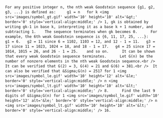     For any positive integer n, the nth weak Goodstein sequence {g1, g2, g3, ...} is defined as:     g1 = n   for k <img src='images/symbol_gt.gif' width='10' height='10' alt='&gt;' border='0' style='vertical-align:middle;' /> 1, gk is obtained by writing gk-1 in base k, interpreting it as a base k + 1 number, and subtracting 1.    The sequence terminates when gk becomes 0.      For example, the 6th weak Goodstein sequence is {6, 11, 17, 25, ...}:     g1 = 6.   g2 = 11 since 6 = 1102, 1103 = 12, and 12 - 1 = 11.   g3 = 17 since 11 = 1023, 1024 = 18, and 18 - 1 = 17.   g4 = 25 since 17 = 1014, 1015 = 26, and 26 - 1 = 25.    and so on.      It can be shown that every weak Goodstein sequence terminates.      Let G(n) be the number of nonzero elements in the nth weak Goodstein sequence.<br />  It can be verified that G(2) = 3, G(4) = 21 and G(6) = 381.<br />  It can also be verified that &Sigma;G(n) = 2517 for 1 <img src='images/symbol_le.gif' width='10' height='12' alt='&le;' border='0' style='vertical-align:middle;' /> n <img src='images/symbol_lt.gif' width='10' height='10' alt='&lt;' border='0' style='vertical-align:middle;' /> 8.      Find the last 9 digits of &Sigma;G(n) for 1 <img src='images/symbol_le.gif' width='10' height='12' alt='&le;' border='0' style='vertical-align:middle;' /> n <img src='images/symbol_lt.gif' width='10' height='10' alt='&lt;' border='0' style='vertical-align:middle;' /> 16.    